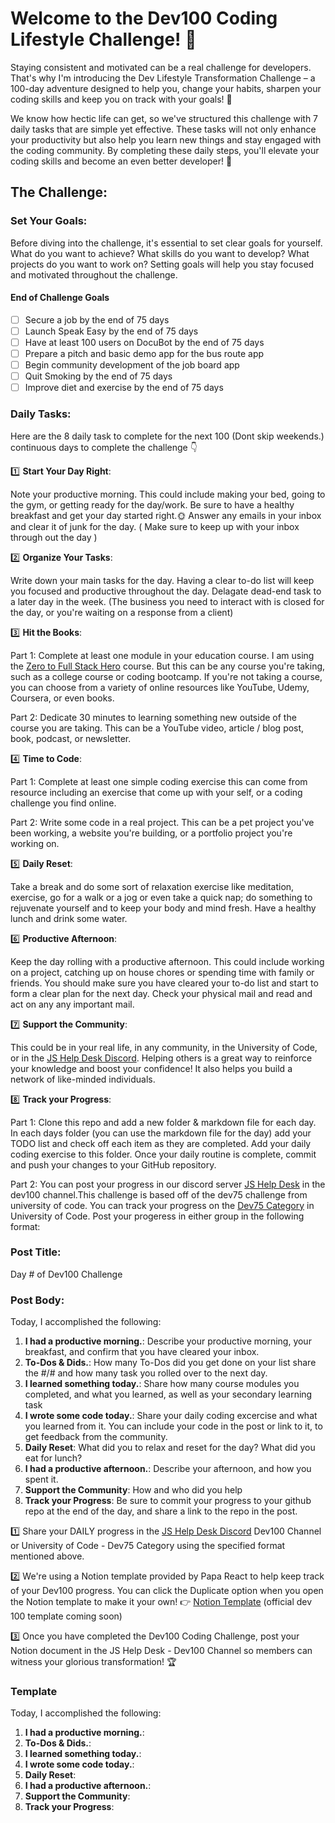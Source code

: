 # Welcome to the Dev100 Coding Lifestyle Challenge! 🙌

Staying consistent and motivated can be a real challenge for developers. That's why I'm introducing the Dev Lifestyle Transformation Challenge – a 100-day adventure designed to help you, change your habits, sharpen your coding skills and keep you on track with your goals! 🚀

We know how hectic life can get, so we've structured this challenge with 7 daily tasks that are simple yet effective. These tasks will not only enhance your productivity but also help you learn new things and stay engaged with the coding community. By completing these daily steps, you'll elevate your coding skills and become an even better developer! 💪

## The Challenge:

### Set Your Goals:

Before diving into the challenge, it's essential to set clear goals for yourself. What do you want to achieve? What skills do you want to develop? What projects do you want to work on? Setting goals will help you stay focused and motivated throughout the challenge.

#### End of Challenge Goals
- [ ] Secure a job by the end of 75 days
- [ ] Launch Speak Easy by the end of 75 days
- [ ] Have at least 100 users on DocuBot by the end of 75 days
- [ ] Prepare a pitch and basic demo app for the bus route app
- [ ] Begin community development of the job board app
- [ ] Quit Smoking by the end of 75 days
- [ ] Improve diet and exercise by the end of 75 days

### Daily Tasks:

Here are the 8 daily task to complete for the next 100 (Dont skip weekends.) continuous days to complete the challenge 👇

1️⃣ **Start Your Day Right**: 

Note your productive morning. This could include making your bed, going to the gym, or getting ready for the day/work. Be sure to have a healthy breakfast and get your day started right.🌞 Answer any emails in your inbox and clear it of junk for the day. ( Make sure to keep up with your inbox through out the day )

2️⃣ **Organize Your Tasks**: 

Write down your main tasks for the day. Having a clear to-do list will keep you focused and productive throughout the day. Delagate dead-end task to a later day in the week. (The business you need to interact with is closed for the day, or you're waiting on a response from a client)

3️⃣ **Hit the Books**: 

Part 1: Complete at least one module in your education course. I am using the [Zero to Full Stack Hero](https://www.papareact.com/course) course. But this can be any course you're taking, such as a college course or coding bootcamp. If you're not taking a course, you can choose from a variety of online resources like YouTube, Udemy, Coursera, or even books.

Part 2: Dedicate 30 minutes to learning something new outside of the course you are taking. This can be a YouTube video, article / blog post, book, podcast, or newsletter.

4️⃣ **Time to Code**: 

Part 1: Complete at least one simple coding exercise this can come from resource including an exercise that come up with your self, or a coding challenge you find online.

Part 2: Write some code in a real project. This can be a pet project you've been working, a website you're building, or a portfolio project you're working on.

5️⃣ **Daily Reset**: 

Take a break and do some sort of relaxation exercise like meditation, exercise, go for a walk or a jog or even take a quick nap; do something to rejuvenate yourself and to keep your body and mind fresh. Have a healthy lunch and drink some water.

6️⃣ **Productive Afternoon**: 

Keep the day rolling with a productive afternoon. This could include working on a project, catching up on house chores or spending time with family or friends. You should make sure you have cleared your to-do list and start to form a clear plan for the next day. Check your physical mail and read and act on any any important mail.

7️⃣ **Support the Community**: 

This could be in your real life, in any community, in the University of Code, or in the [JS Help Desk Discord](https://discord.gg/aDumcW6ESB). Helping others is a great way to reinforce your knowledge and boost your confidence! It also helps you build a network of like-minded individuals.

8️⃣ **Track your Progress**: 

Part 1: Clone this repo and add a new folder & markdown file for each day. In each days folder (you can use the markdown file for the day) add your TODO list and check off each item as they are completed. Add your daily coding exercise to this folder. Once your daily routine is complete, commit and push your changes to your GitHub repository.

Part 2: You can post your progress in our discord server [JS Help Desk](https://discord.gg/aDumcW6ESB) in the dev100 channel.This challenge is based off of the dev75 challenge from university of code. You can track your progress on the [Dev75 Category](https://www.skool.com/universityofcode?c=37292acda99f4c61b906b8840a85d00c&s=newest-cm&fl=) in University of Code. Post your progeress in either group in the following format:



### Post Title:
Day # of Dev100 Challenge

### Post Body:
Today, I accomplished the following:
1. **I had a productive morning.**: Describe your productive morning, your breakfast, and confirm that you have cleared your inbox.
2. **To-Dos & Dids.**: How many To-Dos did you get done on your list share the #/# and how many task you rolled over to the next day.
3. **I learned something today.**: Share how many course modules you completed, and what you learned, as well as your secondary learning task
4. **I wrote some code today.**: Share your daily coding excercise and what you learned from it. You can include your code in the post or link to it, to get feedback from the community.
5. **Daily Reset**: What did you to relax and reset for the day? What did you eat for lunch?
6. **I had a productive afternoon.**: Describe your afternoon, and how you spent it.
7. **Support the Community**: How and who did you help
8. **Track your Progress**: Be sure to commit your progress to your github repo at the end of the day, and share a link to the repo in the post.

1️⃣ Share your DAILY progress in the [JS Help Desk Discord](https://discord.gg/aDumcW6ESB) Dev100 Channel or University of Code - Dev75 Category using the specified format mentioned above.

2️⃣ We're using a Notion template provided by Papa React to help keep track of your Dev100 progress. You can click the Duplicate option when you open the Notion template to make it your own! 👉 [Notion Template](https://links.papareact.com/50j) (official dev 100 template coming soon)

3️⃣ Once you have completed the Dev100 Coding Challenge, post your Notion document in the JS Help Desk - Dev100 Channel so members can witness your glorious transformation! 🏆

### Template
Today, I accomplished the following:
1. **I had a productive morning.**: 
2. **To-Dos & Dids.**: 
3. **I learned something today.**: 
4. **I wrote some code today.**: 
5. **Daily Reset**: 
6. **I had a productive afternoon.**:
6. **Support the Community**: 
7. **Track your Progress**: